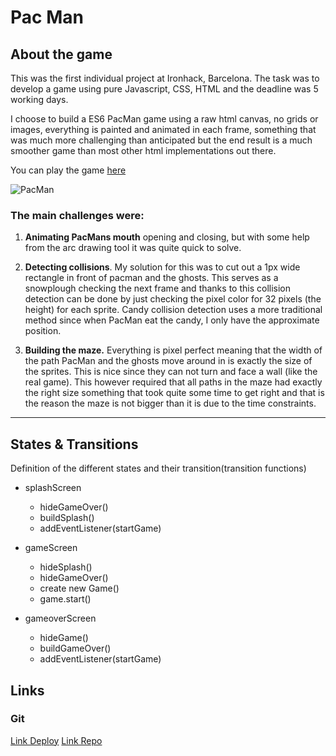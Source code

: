 # Pac Man

## About the game
This was the first individual project at Ironhack, Barcelona. The task was to develop a game using pure Javascript, CSS, HTML and the deadline was 5 working days. 

I choose to build a ES6 PacMan game using a raw html canvas, no grids or images, everything is painted and animated in each frame, something that was much more challenging than anticipated but the end result is a much smoother game than most other html implementations out there.

You can play the game [here](http://ansolantz.github.io/pac-man)


![PacMan](../pac-man/img/game-1.jpg)


### The main challenges were:

1. **Animating PacMans mouth** opening and closing, but with some help from the arc drawing tool it was quite quick to solve.

2. **Detecting collisions**. My solution for this was to cut out a 1px wide rectangle in front of pacman and the ghosts. This serves as a snowplough checking the next frame and thanks to this collision detection can be done by just checking the pixel color for 32 pixels (the height) for each sprite. Candy collision detection uses a more traditional method since when PacMan eat the candy, I only have the approximate position.

3. **Building the maze.** Everything is pixel perfect meaning that the width of the path PacMan and the ghosts move around in is exactly the size of the sprites. This is nice since they can not turn and face a wall (like the real game). This however required that all paths in the maze had exactly the right size something that took quite some time to get right and that is the reason the maze is not bigger than it is due to the time constraints.

   

------




## States & Transitions
Definition of the different states and their transition(transition functions)

  - splashScreen
    - hideGameOver()
    - buildSplash()
    - addEventListener(startGame)
    
  - gameScreen
    - hideSplash()
    - hideGameOver()
    - create new Game()
    - game.start()
  
  - gameoverScreen
    - hideGame()
    - buildGameOver()
    - addEventListener(startGame) 




## Links

### Git
[Link Deploy](http://ansolantz.github.io/pac-man)
[Link Repo](https://github.com/ansolantz/pac-man)

